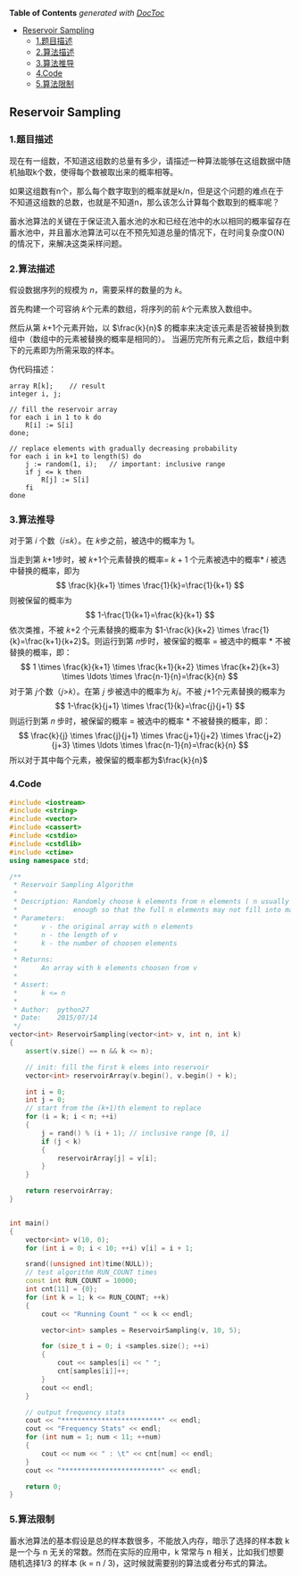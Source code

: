 <!-- START doctoc generated TOC please keep comment here to allow auto update -->
<!-- DON'T EDIT THIS SECTION, INSTEAD RE-RUN doctoc TO UPDATE -->
**Table of Contents**  *generated with [DocToc](https://github.com/thlorenz/doctoc)*

- [Reservoir Sampling](#reservoir-sampling)
  - [1.题目描述](#1%E9%A2%98%E7%9B%AE%E6%8F%8F%E8%BF%B0)
  - [2.算法描述](#2%E7%AE%97%E6%B3%95%E6%8F%8F%E8%BF%B0)
  - [3.算法推导](#3%E7%AE%97%E6%B3%95%E6%8E%A8%E5%AF%BC)
  - [4.Code](#4code)
  - [5.算法限制](#5%E7%AE%97%E6%B3%95%E9%99%90%E5%88%B6)

<!-- END doctoc generated TOC please keep comment here to allow auto update -->

## Reservoir Sampling

### 1.题目描述

现在有一组数，不知道这组数的总量有多少，请描述一种算法能够在这组数据中随机抽取k个数，使得每个数被取出来的概率相等。

如果这组数有n个，那么每个数字取到的概率就是k/n，但是这个问题的难点在于不知道这组数的总数，也就是不知道n，那么该怎么计算每个数取到的概率呢？

蓄水池算法的关键在于保证流入蓄水池的水和已经在池中的水以相同的概率留存在蓄水池中，并且蓄水池算法可以在不预先知道总量的情况下，在时间复杂度O(N)的情况下，来解决这类采样问题。

### 2.算法描述

假设数据序列的规模为 $n$，需要采样的数量的为 𝑘。

首先构建一个可容纳 𝑘个元素的数组，将序列的前 𝑘个元素放入数组中。

然后从第 𝑘+1个元素开始，以 $\frac{k}{n}$ 的概率来决定该元素是否被替换到数组中（数组中的元素被替换的概率是相同的）。 当遍历完所有元素之后，数组中剩下的元素即为所需采取的样本。

伪代码描述：

```伪代码
array R[k];    // result
integer i, j;

// fill the reservoir array
for each i in 1 to k do
    R[i] := S[i]
done;

// replace elements with gradually decreasing probability
for each i in k+1 to length(S) do
    j := random(1, i);   // important: inclusive range
    if j <= k then
        R[j] := S[i]
    fi
done
```



### 3.算法推导

对于第 𝑖 个数（𝑖≤𝑘）。在 𝑘步之前，被选中的概率为 1。

当走到第 𝑘+1步时，被 𝑘+1个元素替换的概率= $k+1$ 个元素被选中的概率* $i$ 被选中替换的概率，即为 
$$
\frac{k}{k+1} \times \frac{1}{k}=\frac{1}{k+1}
$$
则被保留的概率为
$$
1-\frac{1}{k+1}=\frac{k}{k+1}
$$
依次类推，不被 𝑘+2 个元素替换的概率为 $1-\frac{k}{k+2} \times \frac{1}{k}=\frac{k+1}{k+2}$。则运行到第 𝑛步时，被保留的概率 = 被选中的概率 * 不被替换的概率，即：
$$
1 \times \frac{k}{k+1} \times \frac{k+1}{k+2} \times \frac{k+2}{k+3} \times \ldots \times \frac{n-1}{n}=\frac{k}{n}
$$
对于第 𝑗个数（𝑗>𝑘）。在第 𝑗 步被选中的概率为 𝑘𝑗。不被 𝑗+1个元素替换的概率为 
$$
1-\frac{k}{j+1} \times \frac{1}{k}=\frac{j}{j+1}
$$
则运行到第 𝑛 步时，被保留的概率 = 被选中的概率 * 不被替换的概率，即：
$$
\frac{k}{j} \times \frac{j}{j+1} \times \frac{j+1}{j+2} \times \frac{j+2}{j+3} \times \ldots \times \frac{n-1}{n}=\frac{k}{n}
$$
所以对于其中每个元素，被保留的概率都为$\frac{k}{n}$

### 4.Code

```c++
#include <iostream>
#include <string>
#include <vector>
#include <cassert>
#include <cstdio>
#include <cstdlib>
#include <ctime>
using namespace std;

/** 
 * Reservoir Sampling Algorithm
 * 
 * Description: Randomly choose k elements from n elements ( n usually is large
 *              enough so that the full n elements may not fill into main memory)
 * Parameters:
 *      v - the original array with n elements
 *      n - the length of v
 *      k - the number of choosen elements
 * 
 * Returns:
 *      An array with k elements choosen from v
 *
 * Assert: 
 *      k <= n
 *
 * Author:  python27
 * Date:    2015/07/14
 */
vector<int> ReservoirSampling(vector<int> v, int n, int k)
{
    assert(v.size() == n && k <= n);

    // init: fill the first k elems into reservoir
    vector<int> reservoirArray(v.begin(), v.begin() + k);

    int i = 0;
    int j = 0;
    // start from the (k+1)th element to replace
    for (i = k; i < n; ++i)
    {
        j = rand() % (i + 1); // inclusive range [0, i]
        if (j < k)
        {
            reservoirArray[j] = v[i];
        }
    }

    return reservoirArray;
}


int main()
{
    vector<int> v(10, 0);
    for (int i = 0; i < 10; ++i) v[i] = i + 1;

    srand((unsigned int)time(NULL));
    // test algorithm RUN_COUNT times
    const int RUN_COUNT = 10000;
    int cnt[11] = {0};
    for (int k = 1; k <= RUN_COUNT; ++k)
    {
        cout << "Running Count " << k << endl;

        vector<int> samples = ReservoirSampling(v, 10, 5);

        for (size_t i = 0; i <samples.size(); ++i)
        {
            cout << samples[i] << " ";
            cnt[samples[i]]++;
        }
        cout << endl;
    }

    // output frequency stats
    cout << "*************************" << endl;
    cout << "Frequency Stats" << endl;
    for (int num = 1; num < 11; ++num)
    {
        cout << num << " : \t" << cnt[num] << endl;
    }
    cout << "*************************" << endl;

    return 0;
}
```



### 5.算法限制

蓄水池算法的基本假设是总的样本数很多，不能放入内存，暗示了选择的样本数 k 是一个与 n 无关的常数。然而在实际的应用中，k 常常与 n 相关，比如我们想要随机选择1/3 的样本 (k = n / 3)，这时候就需要别的算法或者分布式的算法。





